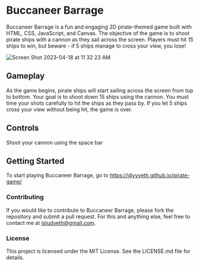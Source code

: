 # Buccaneer Barrage
Buccaneer Barrage is a fun and engaging 2D pirate-themed game built with HTML, CSS, JavaScript, and Canvas. The objective of the game is to shoot pirate ships with a cannon as they sail across the screen. Players must hit 15 ships to win, but beware - if 5 ships manage to cross your view, you lose!

![Screen Shot 2023-04-18 at 11 32 23 AM](https://user-images.githubusercontent.com/113713677/232827991-7760a18c-ee88-4a33-af44-2a15fb4eccd0.jpg)

## Gameplay
As the game begins, pirate ships will start sailing across the screen from top to bottom. Your goal is to shoot down 15 ships using the cannon. You must time your shots carefully to hit the ships as they pass by. If you let 5 ships cross your view without being hit, the game is over.

## Controls
Shoot your cannon using the space bar

## Getting Started
To start playing Buccaneer Barrage, go to https://j4yyyeth.github.io/pirate-game/

### Contributing
If you would like to contribute to Buccaneer Barrage, please fork the repository and submit a pull request. For this and anything else, feel free to contact me at jstudyeth@gmail.com.

### License
This project is licensed under the MIT License. See the LICENSE.md file for details.
